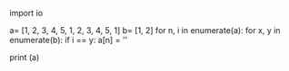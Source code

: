 import io

a= [1, 2, 3, 4, 5, 1, 2, 3, 4, 5, 1]
b= [1, 2]
for n, i in enumerate(a):
    for x, y in enumerate(b):
        if i == y:
            a[n] = ''

print (a)

